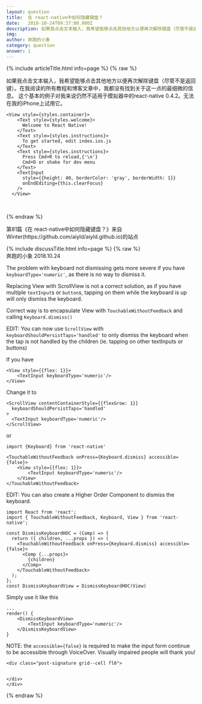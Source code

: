 ```yaml
---
layout: question
title:  在 react-native中如何隐藏键盘？
date:   2018-10-24T09:37:00.000Z
description: 如果我点击文本输入，我希望能够点击其他地方以便再次解除键盘（尽管不是返回键）。在我阅读的所有教程和博客文章中，我都没有找到关于这一点的最细微的信息。 这个基本的...
img: 
author: 奔跑的小象
category: question
answer: 1
---
```

<div class="article-root">
  <div class="article">
    {% include articleTitle.html info=page %}
    {% raw %}
    <div class="article-content"><p>如果我点击文本输入，我希望能够点击其他地方以便再次解除键盘（尽管不是返回键）。在我阅读的所有教程和博客文章中，我都没有找到关于这一点的最细微的信息。 这个基本的例子对我来说仍然不适用于模拟器中的react-native 0.4.2。无法在我的iPhone上试用它。</p>

<pre>
<code>&lt;View style={styles.container}&gt;
    &lt;Text style={styles.welcome}&gt;
      Welcome to React Native!
    &lt;/Text&gt;
    &lt;Text style={styles.instructions}&gt;
      To get started, edit index.ios.js
    &lt;/Text&gt;
    &lt;Text style={styles.instructions}&gt;
      Press Cmd+R to reload,{&#39;\n&#39;}
      Cmd+D or shake for dev menu
    &lt;/Text&gt;
    &lt;TextInput
      style={{height: 40, borderColor: &#39;gray&#39;, borderWidth: 1}}
      onEndEditing={this.clearFocus}
    /&gt;
  &lt;/View&gt;</code></pre>

<p>&nbsp;</p>
</div>
    {% endraw %}
  </div>
  <p class="winter_mark">第81篇《在 react-native中如何隐藏键盘？》来自Winter(https://github.com/aiyld/aiyld.github.io)的站点</p>
  <div class="discuss-wrapper">
    {% include discussTitle.html info=page %}
    {% raw %}
    <div class="discuss-list">
    <div class="discuss-item">
        <div class="discuss-parent">
          <div class="discuss-meta">
            <span class="discuss-user">奔跑的小象</span>
            <span class="discuss-time">2018.10.24</span>
          </div>
          <div class="discuss-comment"><div class="answercell post-layout--right">
    <div class="post-text" itemprop="text">
<p>The problem with keyboard not dismissing gets more severe if you have <code>keyboardType='numeric'</code>, as there is no way to dismiss it.</p>

<p>Replacing View with ScrollView is not a correct solution, as if you have multiple <code>textInput</code>s or <code>button</code>s, tapping on them while the keyboard is up will only dismiss the keyboard.</p>

<p>Correct way is to encapsulate View with <code>TouchableWithoutFeedback</code> and calling <code>Keyboard.dismiss()</code></p>

<p>EDIT: You can now use <code>ScrollView</code> with <code>keyboardShouldPersistTaps='handled'</code> to only dismiss the keyboard when the tap is not handled by the children (ie. tapping on other textInputs or buttons)</p>

<p>If you have</p>



<pre class="lang-js prettyprint prettyprinted" style=""><code><span class="pun">&lt;</span><span class="typ">View</span><span class="pln"> style</span><span class="pun">={{</span><span class="pln">flex</span><span class="pun">:</span><span class="pln"> </span><span class="lit">1</span><span class="pun">}}&gt;</span><span class="pln">
    </span><span class="pun">&lt;</span><span class="typ">TextInput</span><span class="pln"> keyboardType</span><span class="pun">=</span><span class="str">'numeric'</span><span class="pun">/&gt;</span><span class="pln">
</span><span class="pun">&lt;/</span><span class="typ">View</span><span class="pun">&gt;</span></code></pre>

<p>Change it to</p>

<pre class="lang-js prettyprint prettyprinted" style=""><code><span class="pun">&lt;</span><span class="typ">ScrollView</span><span class="pln"> contentContainerStyle</span><span class="pun">={{</span><span class="pln">flexGrow</span><span class="pun">:</span><span class="pln"> </span><span class="lit">1</span><span class="pun">}}</span><span class="pln">
  keyboardShouldPersistTaps</span><span class="pun">=</span><span class="str">'handled'</span><span class="pln">
</span><span class="pun">&gt;</span><span class="pln">
  </span><span class="pun">&lt;</span><span class="typ">TextInput</span><span class="pln"> keyboardType</span><span class="pun">=</span><span class="str">'numeric'</span><span class="pun">/&gt;</span><span class="pln">
</span><span class="pun">&lt;/</span><span class="typ">ScrollView</span><span class="pun">&gt;</span></code></pre>

<p>or</p>

<pre class="lang-js prettyprint prettyprinted" style=""><code><span class="kwd">import</span><span class="pln"> </span><span class="pun">{</span><span class="typ">Keyboard</span><span class="pun">}</span><span class="pln"> from </span><span class="str">'react-native'</span><span class="pln">

</span><span class="pun">&lt;</span><span class="typ">TouchableWithoutFeedback</span><span class="pln"> onPress</span><span class="pun">={</span><span class="typ">Keyboard</span><span class="pun">.</span><span class="pln">dismiss</span><span class="pun">}</span><span class="pln"> accessible</span><span class="pun">={</span><span class="kwd">false</span><span class="pun">}&gt;</span><span class="pln">
    </span><span class="pun">&lt;</span><span class="typ">View</span><span class="pln"> style</span><span class="pun">={{</span><span class="pln">flex</span><span class="pun">:</span><span class="pln"> </span><span class="lit">1</span><span class="pun">}}&gt;</span><span class="pln">
        </span><span class="pun">&lt;</span><span class="typ">TextInput</span><span class="pln"> keyboardType</span><span class="pun">=</span><span class="str">'numeric'</span><span class="pun">/&gt;</span><span class="pln">
    </span><span class="pun">&lt;/</span><span class="typ">View</span><span class="pun">&gt;</span><span class="pln">
</span><span class="pun">&lt;/</span><span class="typ">TouchableWithoutFeedback</span><span class="pun">&gt;</span></code></pre>

<p>EDIT: You can also create a Higher Order Component to dismiss the keyboard.</p>

<pre class="lang-js prettyprint prettyprinted" style=""><code><span class="kwd">import</span><span class="pln"> </span><span class="typ">React</span><span class="pln"> from </span><span class="str">'react'</span><span class="pun">;</span><span class="pln">
</span><span class="kwd">import</span><span class="pln"> </span><span class="pun">{</span><span class="pln"> </span><span class="typ">TouchableWithoutFeedback</span><span class="pun">,</span><span class="pln"> </span><span class="typ">Keyboard</span><span class="pun">,</span><span class="pln"> </span><span class="typ">View</span><span class="pln"> </span><span class="pun">}</span><span class="pln"> from </span><span class="str">'react-native'</span><span class="pun">;</span><span class="pln">

</span><span class="kwd">const</span><span class="pln"> </span><span class="typ">DismissKeyboardHOC</span><span class="pln"> </span><span class="pun">=</span><span class="pln"> </span><span class="pun">(</span><span class="typ">Comp</span><span class="pun">)</span><span class="pln"> </span><span class="pun">=&gt;</span><span class="pln"> </span><span class="pun">{</span><span class="pln">
  </span><span class="kwd">return</span><span class="pln"> </span><span class="pun">({</span><span class="pln"> children</span><span class="pun">,</span><span class="pln"> </span><span class="pun">...</span><span class="pln">props </span><span class="pun">})</span><span class="pln"> </span><span class="pun">=&gt;</span><span class="pln"> </span><span class="pun">(</span><span class="pln">
    </span><span class="pun">&lt;</span><span class="typ">TouchableWithoutFeedback</span><span class="pln"> onPress</span><span class="pun">={</span><span class="typ">Keyboard</span><span class="pun">.</span><span class="pln">dismiss</span><span class="pun">}</span><span class="pln"> accessible</span><span class="pun">={</span><span class="kwd">false</span><span class="pun">}&gt;</span><span class="pln">
      </span><span class="pun">&lt;</span><span class="typ">Comp</span><span class="pln"> </span><span class="pun">{...</span><span class="pln">props</span><span class="pun">}&gt;</span><span class="pln">
        </span><span class="pun">{</span><span class="pln">children</span><span class="pun">}</span><span class="pln">
      </span><span class="pun">&lt;/</span><span class="typ">Comp</span><span class="pun">&gt;</span><span class="pln">
    </span><span class="pun">&lt;/</span><span class="typ">TouchableWithoutFeedback</span><span class="pun">&gt;</span><span class="pln">
  </span><span class="pun">);</span><span class="pln">
</span><span class="pun">};</span><span class="pln">
</span><span class="kwd">const</span><span class="pln"> </span><span class="typ">DismissKeyboardView</span><span class="pln"> </span><span class="pun">=</span><span class="pln"> </span><span class="typ">DismissKeyboardHOC</span><span class="pun">(</span><span class="typ">View</span><span class="pun">)</span></code></pre>

<p>Simply use it like this</p>

<pre class="lang-js prettyprint prettyprinted" style=""><code><span class="pun">...</span><span class="pln">
render</span><span class="pun">()</span><span class="pln"> </span><span class="pun">{</span><span class="pln">
    </span><span class="pun">&lt;</span><span class="typ">DismissKeyboardView</span><span class="pun">&gt;</span><span class="pln">
        </span><span class="pun">&lt;</span><span class="typ">TextInput</span><span class="pln"> keyboardType</span><span class="pun">=</span><span class="str">'numeric'</span><span class="pun">/&gt;</span><span class="pln">
    </span><span class="pun">&lt;/</span><span class="typ">DismissKeyboardView</span><span class="pun">&gt;</span><span class="pln">
</span><span class="pun">}</span></code></pre>

<p>NOTE: the <code>accessible={false}</code> is required to make the input form continue to be accessible through VoiceOver. Visually impaired people will thank you!</p>
    </div>
    <div class="grid mb0 fw-wrap ai-start jc-end gs8 gsy">
    <div class="grid--cell mr16" style="flex: 1 1 100px;">
                    </div>
    
            


    <div class="post-signature grid--cell fl0">


    </div>
    </div>
</div></div>
        </div></div>
    </div>
    {% endraw %}
  </div>
<div>
